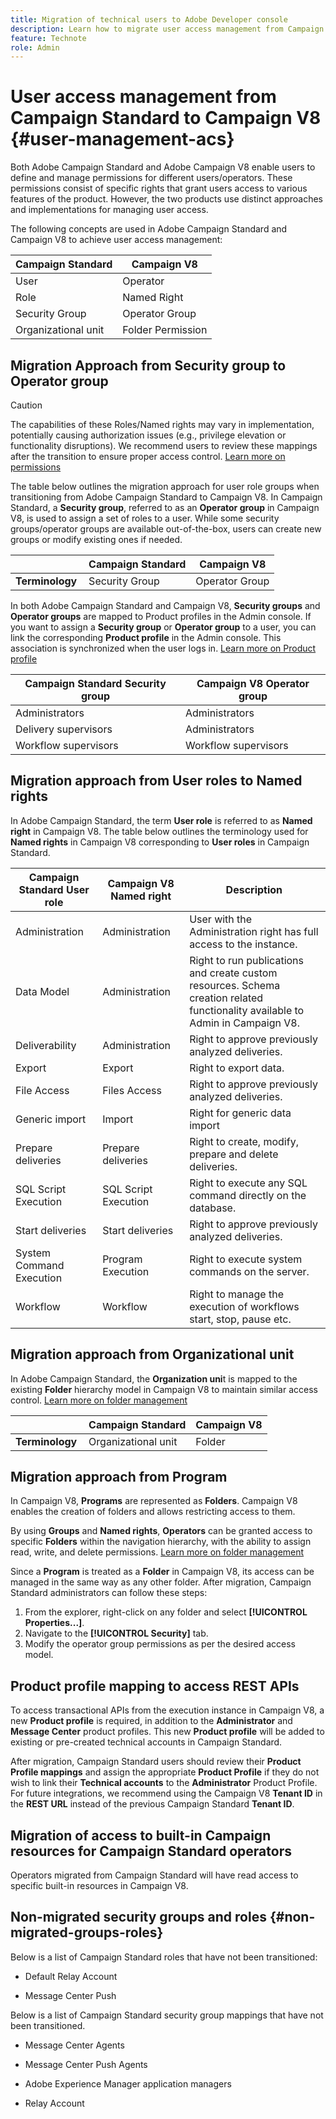 ```yaml
---
title: Migration of technical users to Adobe Developer console
description: Learn how to migrate user access management from Campaign Standard to Campaign V8
feature: Technote
role: Admin
---
```

# User access management from Campaign Standard to Campaign V8 {#user-management-acs}

Both Adobe Campaign Standard and Adobe Campaign V8 enable users to define and manage permissions for different users/operators. These permissions consist of specific rights that grant users access to various features of the product. However, the two products use distinct approaches and implementations for managing user access.

The following concepts are used in Adobe Campaign Standard and Campaign V8 to achieve user access management:

|Campaign Standard| Campaign V8 |
|---------|----------|
| User | Operator |
| Role | Named Right |
| Security Group | Operator Group |
| Organizational unit | Folder Permission |

## Migration Approach from Security group to Operator group

>[!CAUTION]
>
>The capabilities of these Roles/Named rights may vary in implementation, potentially causing authorization issues (e.g., privilege elevation or functionality disruptions). We recommend users to review these mappings after the transition to ensure proper access control. [Learn more on permissions](https://experienceleague.adobe.com/en/docs/campaign/campaign-v8/admin/permissions/manage-permissions)

The table below outlines the migration approach for user role groups when transitioning from Adobe Campaign Standard to Campaign V8. In Campaign Standard, a **Security group**, referred to as an **Operator group** in Campaign V8, is used to assign a set of roles to a user. While some security groups/operator groups are available out-of-the-box, users can create new groups or modify existing ones if needed.

| | **Campaign Standard**| **Campaign V8** |
|---------|----------|---------|
| **Terminology** | Security Group | Operator Group |

In both Adobe Campaign Standard and Campaign V8, **Security groups** and **Operator groups** are mapped to Product profiles in the Admin console. If you want to assign a **Security group** or **Operator group** to a user, you can link the corresponding **Product profile** in the Admin console. This association is synchronized when the user logs in. [Learn more on Product profile](https://experienceleague.adobe.com/en/docs/campaign/campaign-v8/admin/permissions/manage-permissions)

| **Campaign Standard Security group** | **Campaign V8 Operator group** |
|----------|---------|
| Administrators | Administrators |
| Delivery supervisors | Administrators |
| Workflow supervisors | Workflow supervisors |

## Migration approach from User roles to Named rights

In Adobe Campaign Standard, the term **User role** is referred to as **Named right** in Campaign V8. The table below outlines the terminology used for **Named rights** in Campaign V8 corresponding to **User roles** in Campaign Standard.

| **Campaign Standard User role** | **Campaign V8 Named right** | **Description** |
|----------|---------|---------|
| Administration | Administration | User with the Administration right has full access to the instance.|
| Data Model  | Administration | Right to run publications and create custom resources. Schema creation related functionality available to Admin in Campaign V8. |
| Deliverability | Administration | Right to approve previously analyzed deliveries. |
| Export | Export | Right to export data. |
| File Access | Files Access | Right to approve previously analyzed deliveries. |
| Generic import  | Import | Right for generic data import |
| Prepare deliveries | Prepare deliveries | Right to create, modify, prepare and delete deliveries. |
| SQL Script Execution | SQL Script Execution | Right to execute any SQL command directly on the database. |
| Start deliveries | Start deliveries | Right to approve previously analyzed deliveries. |
| System Command Execution | Program Execution | Right to execute system commands on the server.|
| Workflow | Workflow | Right to manage the execution of workflows start, stop, pause etc. |

## Migration approach from Organizational unit

In Adobe Campaign Standard, the **Organization uni**t is mapped to the existing **Folder** hierarchy model in Campaign V8 to maintain similar access control. [Learn more on folder management](https://experienceleague.adobe.com/en/docs/campaign/campaign-v8/admin/permissions/folder-permissions)

| | **Campaign Standard**| **Campaign V8** |
|---------|----------|---------|
| **Terminology** | Organizational unit | Folder | 

## Migration approach from Program 

In Campaign V8, **Programs** are represented as **Folders**. Campaign V8 enables the creation of folders and allows restricting access to them.

By using **Groups** and **Named rights**, **Operators** can be granted access to specific **Folders** within the navigation hierarchy, with the ability to assign read, write, and delete permissions. [Learn more on folder management](https://experienceleague.adobe.com/en/docs/campaign/campaign-v8/admin/permissions/folder-permissions)

Since a **Program** is treated as a **Folder** in Campaign V8, its access can be managed in the same way as any other folder. After migration, Campaign Standard administrators can follow these steps:

1. From the explorer, right-click on any folder and select **[!UICONTROL Properties...]**.
1. Navigate to the **[!UICONTROL Security]** tab.
1. Modify the operator group permissions as per the desired access model.  

## Product profile mapping to access REST APIs  

To access transactional APIs from the execution instance in Campaign V8, a new **Product profile** is required, in addition to the **Administrator** and **Message Center** product profiles. This new **Product profile** will be added to existing or pre-created technical accounts in Campaign Standard.

After migration, Campaign Standard users should review their **Product Profile mappings** and assign the appropriate **Product Profile** if they do not wish to link their **Technical accounts** to the **Administrator** Product Profile. For future integrations, we recommend using the Campaign V8 **Tenant ID** in the **REST URL** instead of the previous Campaign Standard **Tenant ID**.

## Migration of access to built-in Campaign resources for Campaign Standard operators

Operators migrated from Campaign Standard will have read access to specific built-in resources in Campaign V8.

## Non-migrated security groups and roles {#non-migrated-groups-roles}

Below is a list of Campaign Standard roles that have not been transitioned:

* Default Relay Account  

* Message Center Push  
 
Below is a list of Campaign Standard security group mappings that have not been transitioned.
 
* Message Center Agents

* Message Center Push Agents

* Adobe Experience Manager application managers   

* Relay Account
  
 

  

  

 